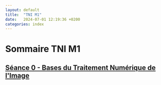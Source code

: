 ```yaml
---
layout: default
title:  "TNI M1"
date:   2024-07-01 12:19:36 +0200
categories: index
---
```


# Sommaire TNI M1


## [Séance 0 - Bases du Traitement Numérique de l'Image](TNI_M1_00_Bases.markdown)